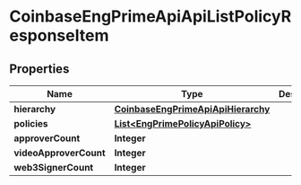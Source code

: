 
# CoinbaseEngPrimeApiApiListPolicyResponseItem

## Properties
Name | Type | Description | Notes
------------ | ------------- | ------------- | -------------
**hierarchy** | [**CoinbaseEngPrimeApiApiHierarchy**](CoinbaseEngPrimeApiApiHierarchy.md) |  | 
**policies** | [**List&lt;EngPrimePolicyApiPolicy&gt;**](EngPrimePolicyApiPolicy.md) |  | 
**approverCount** | **Integer** |  | 
**videoApproverCount** | **Integer** |  | 
**web3SignerCount** | **Integer** |  |  [optional]



